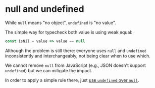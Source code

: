 # null and undefined

While `null` means "no object", `undefined` is "no value".

The simple way for typecheck both value is using weak equal:

```js
const isNil = value => value == null
```

Although the problem is still there: everyone uses `null` and `undefined` inconsistently and interchangeably, not being clear when to use which.

We cannot remove `null` from JavaScript (e.g., JSON doesn't support `undefined`) but we can mitigate the impact.

In order to apply a simple rule there, just [use `undefined` over `null`](https://github.com/Microsoft/TypeScript/wiki/Coding-guidelines#null-and-undefined).
